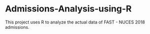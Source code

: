 # Admissions-Analysis-using-R
This project uses R to analyze the actual data of FAST - NUCES 2018 admissions. 
